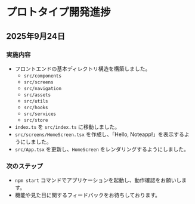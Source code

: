 # プロトタイプ開発進捗

## 2025年9月24日

### 実施内容
- フロントエンドの基本ディレクトリ構造を構築しました。
  - `src/components`
  - `src/screens`
  - `src/navigation`
  - `src/assets`
  - `src/utils`
  - `src/hooks`
  - `src/services`
  - `src/store`
- `index.ts` を `src/index.ts` に移動しました。
- `src/screens/HomeScreen.tsx` を作成し、「Hello, Noteapp!」を表示するようにしました。
- `src/App.tsx` を更新し、`HomeScreen` をレンダリングするようにしました。

### 次のステップ
- `npm start` コマンドでアプリケーションを起動し、動作確認をお願いします。
- 機能や見た目に関するフィードバックをお待ちしております。
